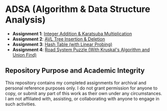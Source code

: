 # ADSA (Algorithm & Data Structure Analysis)
- **Assignment 1**: [Integer Addition & Karatsuba Multiplication](./A1)
- **Assignment 2**: [AVL Tree Insertion & Deletion](./A2)
- **Assignment 3**: [Hash Table (with Linear Probing)](./A3)
- **Assignment 4**: [Road System Puzzle (With Kruskal's Algorithm and Union Find)](./A4)

## Repository Purpose and Academic Integrity
This repository contains my completed assignments for archival and personal reference purposes only. I do not grant permission for anyone to copy, or submit any part of this work as their own under any circumstances. I am not affiliated with, assisting, or collaborating with anyone to engage in such activities. 
